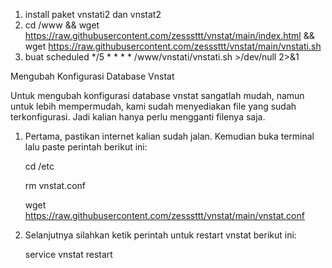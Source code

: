 1. install paket vnstati2 dan vnstat2
2. cd /www && wget https://raw.githubusercontent.com/zesssttt/vnstat/main/index.html && wget https://raw.githubusercontent.com/zesssttt/vnstat/main/vnstati.sh
3. buat scheduled */5 * * * * /www/vnstati/vnstati.sh >/dev/null 2>&1

Mengubah Konfigurasi Database Vnstat

Untuk mengubah konfigurasi database vnstat sangatlah mudah, namun untuk lebih mempermudah, kami sudah menyediakan file yang sudah terkonfigurasi. Jadi kalian hanya perlu mengganti filenya saja.

1. Pertama, pastikan internet kalian sudah jalan. Kemudian buka terminal lalu paste perintah berikut ini:

   cd /etc

   rm vnstat.conf

   wget https://raw.githubusercontent.com/zesssttt/vnstat/main/vnstat.conf

3. Selanjutnya silahkan ketik perintah untuk restart vnstat berikut ini:

   service vnstat restart
